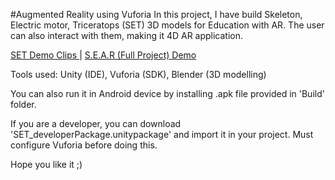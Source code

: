 #Augmented Reality using Vuforia
In this project, I have build Skeleton, Electric motor, Triceratops (SET) 3D models for Education with AR. The user can also interact with them, making it 4D AR application.

<a href="https://drive.google.com/drive/folders/1Unkd4isYESEuJR6w5V3_k0rLqHsTA3Zi?usp=sharing">SET Demo Clips </a> | <a href="https://drive.google.com/file/d/1t3tRGtd2t9-lPcoGBZfG8bcE_IJJTrbh/view?usp=sharing">S.E.A.R (Full Project) Demo </a>

Tools used: Unity (IDE), Vuforia (SDK), Blender (3D modelling)

You can also run it in Android device by installing .apk file provided in 'Build' folder.

If you are a developer, you can download 'SET_developerPackage.unitypackage' and import it in your project. Must configure Vuforia before doing this.

Hope you like it ;)
